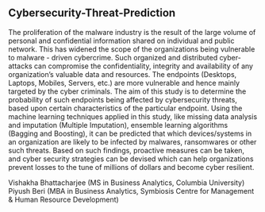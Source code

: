 ## Cybersecurity-Threat-Prediction

The proliferation of the malware industry is the result of the large volume of personal and confidential information shared on individual and public network. This has widened the scope of the organizations being vulnerable to malware - driven cybercrime. Such organized and distributed cyber-attacks can compromise the confidentiality, integrity and availability of any organization’s valuable data and resources. The endpoints (Desktops, Laptops, Mobiles, Servers, etc.) are more vulnerable and hence mainly targeted by the cyber criminals. The aim of this study is to determine the probability of such endpoints being affected by cybersecurity threats, based upon certain characteristics of the particular endpoint. Using the machine learning techniques applied in this study, like missing data analysis and imputation (Multiple Imputation), ensemble learning algorithms (Bagging and Boosting), it can be predicted that which devices/systems in an organization are likely to be infected by malwares, ransomwares or other such threats. Based on such findings, proactive measures can be taken, and cyber security strategies can be devised which can help organizations prevent losses to the tune of millions of dollars and become cyber resilient.






</n>
</n>

Vishakha Bhattacharjee (MS in Business Analytics, Columbia University)  </br>
Piyush Beri (MBA in Business Analytics, Symbiosis Centre for Management & Human Resource Development)
